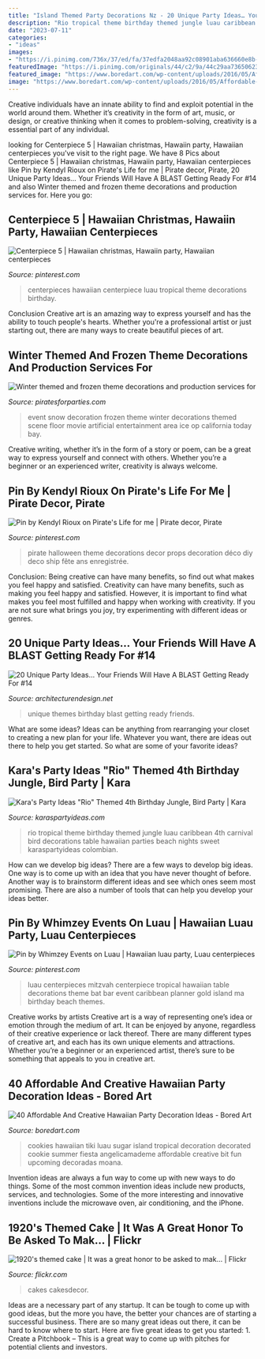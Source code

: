```yaml
---
title: "Island Themed Party Decorations Nz - 20 Unique Party Ideas… Your Friends Will Have A Blast Getting Ready For #14"
description: "Rio tropical theme birthday themed jungle luau caribbean 4th carnival bird decorations table hawaiian parties beach nights sweet karaspartyideas colombian"
date: "2023-07-11"
categories:
- "ideas"
images:
- "https://i.pinimg.com/736x/37/ed/fa/37edfa2048aa92c08901aba636660e8b--luau-table-decorations-luau-centerpieces.jpg"
featuredImage: "https://i.pinimg.com/originals/44/c2/9a/44c29aa7365062361e3adf0e81c8fa69.jpg"
featured_image: "https://www.boredart.com/wp-content/uploads/2016/05/Affordable-and-Creative-Hawaiian-party-decoration-Ideas-27.jpg"
image: "https://www.boredart.com/wp-content/uploads/2016/05/Affordable-and-Creative-Hawaiian-party-decoration-Ideas-27.jpg"
---
```



Creative individuals have an innate ability to find and exploit potential in the world around them. Whether it’s creativity in the form of art, music, or design, or creative thinking when it comes to problem-solving, creativity is a essential part of any individual.

	

		
looking for Centerpiece 5 | Hawaiian christmas, Hawaiin party, Hawaiian centerpieces you've visit to the right page. We have 8 Pics about Centerpiece 5 | Hawaiian christmas, Hawaiin party, Hawaiian centerpieces like Pin by Kendyl Rioux on Pirate&#039;s Life for me | Pirate decor, Pirate, 20 Unique Party Ideas… Your Friends Will Have A BLAST Getting Ready For #14 and also Winter themed and frozen theme decorations and production services for. Here you go:
		
    
## Centerpiece 5 | Hawaiian Christmas, Hawaiin Party, Hawaiian Centerpieces

<img loading=lazy src="https://i.pinimg.com/736x/42/67/81/426781f20c7b19276d418f707fe34e3a--hawaiian-centerpieces-party-centerpieces.jpg" onerror="this.onerror=null;this.src='https://tse2.mm.bing.net/th?id=OIP.5qfSAGAb7uZLnWrTOoeHBQDIEs&amp;pid=15.1';" alt="Centerpiece 5 | Hawaiian christmas, Hawaiin party, Hawaiian centerpieces">

_Source: pinterest.com_

>centerpieces hawaiian centerpiece luau tropical theme decorations birthday. 

	

Conclusion
Creative art is an amazing way to express yourself and has the ability to touch people's hearts. Whether you're a professional artist or just starting out, there are many ways to create beautiful pieces of art.

    
## Winter Themed And Frozen Theme Decorations And Production Services For

<img loading=lazy src="https://www.piratesforparties.com/images/snow_scene_event_decoration.jpg" onerror="this.onerror=null;this.src='https://tse4.mm.bing.net/th?id=OIP.PP7ovIsHIRpqLw-8jjY7mQHaEX&amp;pid=15.1';" alt="Winter themed and frozen theme decorations and production services for">

_Source: piratesforparties.com_

>event snow decoration frozen theme winter decorations themed scene floor movie artificial entertainment area ice op california today bay. 

	

Creative writing, whether it’s in the form of a story or poem, can be a great way to express yourself and connect with others. Whether you’re a beginner or an experienced writer, creativity is always welcome.

    
## Pin By Kendyl Rioux On Pirate&#039;s Life For Me | Pirate Decor, Pirate

<img loading=lazy src="https://i.pinimg.com/originals/44/c2/9a/44c29aa7365062361e3adf0e81c8fa69.jpg" onerror="this.onerror=null;this.src='https://tse4.mm.bing.net/th?id=OIP.t7b2Zu4YkWeRP0Fcf3hJ8wHaJ4&amp;pid=15.1';" alt="Pin by Kendyl Rioux on Pirate&#039;s Life for me | Pirate decor, Pirate">

_Source: pinterest.com_

>pirate halloween theme decorations decor props decoration déco diy deco ship fête ans enregistrée. 

	

Conclusion: Being creative can have many benefits, so find out what makes you feel happy and satisfied.
Creativity can have many benefits, such as making you feel happy and satisfied. However, it is important to find what makes you feel most fulfilled and happy when working with creativity. If you are not sure what brings you joy, try experimenting with different ideas or genres.

    
## 20 Unique Party Ideas… Your Friends Will Have A BLAST Getting Ready For #14

<img loading=lazy src="http://cdn.architecturendesign.net/wp-content/uploads/2016/05/AD-Unique-Party-Themes-10.jpg" onerror="this.onerror=null;this.src='https://tse4.mm.bing.net/th?id=OIP.QpA-qF47TiLI8By4piWhvgHaI3&amp;pid=15.1';" alt="20 Unique Party Ideas… Your Friends Will Have A BLAST Getting Ready For #14">

_Source: architecturendesign.net_

>unique themes birthday blast getting ready friends. 

	

What are some ideas?
Ideas can be anything from rearranging your closet to creating a new plan for your life. Whatever you want, there are ideas out there to help you get started. So what are some of your favorite ideas?

    
## Kara&#039;s Party Ideas &quot;Rio&quot; Themed 4th Birthday Jungle, Bird Party | Kara

<img loading=lazy src="https://www.karaspartyideas.com/wp-content/uploads/2012/06/301792_297076123720054_820311155_n_600x898.jpg" onerror="this.onerror=null;this.src='https://tse1.mm.bing.net/th?id=OIP.gRNms9EqEFCPEHGpX3fVrQHaLF&amp;pid=15.1';" alt="Kara&#039;s Party Ideas &quot;Rio&quot; Themed 4th Birthday Jungle, Bird Party | Kara">

_Source: karaspartyideas.com_

>rio tropical theme birthday themed jungle luau caribbean 4th carnival bird decorations table hawaiian parties beach nights sweet karaspartyideas colombian. 

	

How can we develop big ideas?
There are a few ways to develop big ideas. One way is to come up with an idea that you have never thought of before. Another way is to brainstorm different ideas and see which ones seem most promising. There are also a number of tools that can help you develop your ideas better.

    
## Pin By Whimzey Events On Luau | Hawaiian Luau Party, Luau Centerpieces

<img loading=lazy src="https://i.pinimg.com/736x/37/ed/fa/37edfa2048aa92c08901aba636660e8b--luau-table-decorations-luau-centerpieces.jpg" onerror="this.onerror=null;this.src='https://tse4.mm.bing.net/th?id=OIP.lxNZR_YMTWg_gmzI0Ba1WwAAAA&amp;pid=15.1';" alt="Pin by Whimzey Events on Luau | Hawaiian luau party, Luau centerpieces">

_Source: pinterest.com_

>luau centerpieces mitzvah centerpiece tropical hawaiian table decorations theme bat bar event caribbean planner gold island ma birthday beach themes. 

	

Creative works by artists
Creative art is a way of representing one’s idea or emotion through the medium of art. It can be enjoyed by anyone, regardless of their creative experience or lack thereof. There are many different types of creative art, and each has its own unique elements and attractions. Whether you’re a beginner or an experienced artist, there’s sure to be something that appeals to you in creative art.

    
## 40 Affordable And Creative Hawaiian Party Decoration Ideas - Bored Art

<img loading=lazy src="https://www.boredart.com/wp-content/uploads/2016/05/Affordable-and-Creative-Hawaiian-party-decoration-Ideas-27.jpg" onerror="this.onerror=null;this.src='https://tse3.mm.bing.net/th?id=OIP.gjW4FvYdetIxR-xSniSrDwHaKl&amp;pid=15.1';" alt="40 Affordable And Creative Hawaiian Party Decoration Ideas - Bored Art">

_Source: boredart.com_

>cookies hawaiian tiki luau sugar island tropical decoration decorated cookie summer fiesta angelicamademe affordable creative bit fun upcoming decoradas moana. 

	

Invention ideas are always a fun way to come up with new ways to do things. Some of the most common invention ideas include new products, services, and technologies. Some of the more interesting and innovative inventions include the microwave oven, air conditioning, and the iPhone.

    
## 1920&#039;s Themed Cake | It Was A Great Honor To Be Asked To Mak… | Flickr

<img loading=lazy src="https://c1.staticflickr.com/3/2849/9633453580_189b4f4b98_b.jpg" onerror="this.onerror=null;this.src='https://tse1.mm.bing.net/th?id=OIP.-7rMYuzhUkcWEOHRzeR6HwHaJ4&amp;pid=15.1';" alt="1920&#039;s themed cake | It was a great honor to be asked to mak… | Flickr">

_Source: flickr.com_

>cakes cakesdecor. 

	

Ideas are a necessary part of any startup. It can be tough to come up with good ideas, but the more you have, the better your chances are of starting a successful business. There are so many great ideas out there, it can be hard to know where to start. Here are five great ideas to get you started: 1. Create a Pitchbook – This is a great way to come up with pitches for potential clients and investors.

